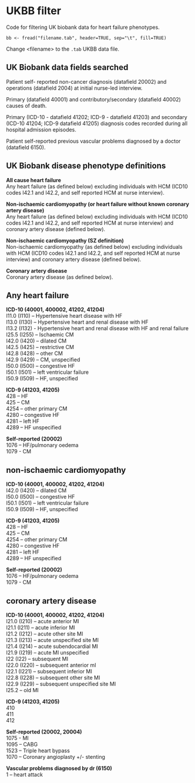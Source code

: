 # UKBB filter

Code for filtering UK biobank data for heart failure phenotypes.

```
bb <- fread("filename.tab", header=TRUE, sep="\t", fill=TRUE)
```
Change \<filename\> to the `.tab` UKBB data file.

## UK Biobank data fields searched
  Patient self- reported non-cancer diagnosis (datafield 20002) and operations (datafield 2004) at initial nurse-led interview.
  
  Primary (datafield 40001) and contributory/secondary (datafield 40002) causes of death.
  
  Primary (ICD-10 - datafield 41202; ICD-9 - datafield 41203) and secondary (ICD-10 41204; ICD-9 datafield 41205) diagnosis codes recorded during all hospital admission episodes. 
  
  Patient self-reported previous vascular problems diagnosed by a doctor (datafield 6150). 
  
## UK Biobank disease phenotype definitions
**All cause heart failure**  
  Any heart failure (as defined below) excluding individuals with HCM (ICD10 codes I42.1 and I42.2, and self reported HCM at nurse interview).
  
**Non-ischaemic cardiomyopathy (or heart failure without known coronary artery disease)**  
  Any heart failure (as defined below) excluding individuals with HCM (ICD10 codes I42.1 and I42.2, and self reported HCM at nurse interview) and coronary artery disease (defined below).
  
**Non-ischaemic cardiomyopathy (SZ definition)**  
  Non-ischaemic cardiomyopathy (as defined below) excluding individuals with HCM (ICD10 codes I42.1 and I42.2, and self reported HCM at nurse interview) and coronary artery disease (defined below). 
  
**Coronary artery disease**  
  Coronary artery disease (as defined below). 
  
## Any heart failure
**ICD-10 (40001, 400002, 41202, 41204)**  
  I11.0 (I110) – Hypertensive heart disease with HF  
  I13.0 (I130)  – Hypertensive heart and renal disease with HF  
  I13.2 (I132) - Hypertensive heart and renal disease with HF and renal failure  
  I25.5 (I255) – Ischaemic CM  
  I42.0 (I420)  – dilated CM  
  I42.5 (I425) – restrictive CM  
  I42.8 (I428) – other CM  
  I42.9 (I429) – CM, unspecified  
  I50.0 (I500) – congestive HF  
  I50.1 (I501) – left ventricular failure  
  I50.9 (I509) – HF, unspecified 
  
**ICD-9 (41203, 41205)**  
  428 – HF  
  425 – CM  
  4254 – other primary CM  
  4280 – congestive HF  
  4281 – left HF  
  4289 – HF unspecified  
  
**Self-reported (20002)**  
  1076 – HF/pulmonary oedema  
  1079 - CM  

## non-ischaemic cardiomyopathy
**ICD-10 (40001, 400002, 41202, 41204)**  
  I42.0 (I420)  – dilated CM  
  I50.0 (I500) – congestive HF  
  I50.1 (I501) – left ventricular failure  
  I50.9 (I509) – HF, unspecified 
  
**ICD-9 (41203, 41205)**  
  428 – HF  
  425 – CM  
  4254 – other primary CM  
  4280 – congestive HF  
  4281 – left HF  
  4289 – HF unspecified  
  
**Self-reported (20002)**  
  1076 – HF/pulmonary oedema  
  1079 - CM  

## coronary artery disease
**ICD-10 (40001, 400002, 41202, 41204)**  
  I21.0 (I210) – acute anterior MI  
  I21.1 (I211) – acute inferior MI  
  I21.2 (I212) – acute other site MI  
  I21.3 (I213) – acute unspecified site MI  
  I21.4 (I214) – acute subendocardial MI  
  I21.9 (I219) – acute MI unspecified  
  I22 (I22) – subsequent MI  
  I22.0 (I220) – subsequent anterior mI  
  I22.1 (I221) – subsequent inferior MI  
  I22.8 (I228) – subsequent other site MI  
  I22.9 (I229) – subsequent unspecified site MI  
  I25.2 – old MI  
  
**ICD-9 (41203, 41205)**  
  410  
  411  
  412  
  
**Self-reported (20002, 20004)**  
  1075 - MI  
  1095 – CABG  
  1523 – Triple heart bypass  
  1070 – Coronary angioplasty +/- stenting  
  
**Vascular problems diagnosed by dr (6150)**  
  1 – heart attack  
